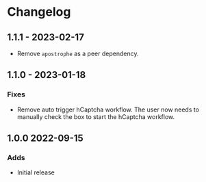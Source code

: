 # Changelog

## 1.1.1 - 2023-02-17

- Remove `apostrophe` as a peer dependency.

## 1.1.0 - 2023-01-18

### Fixes

- Remove auto trigger hCaptcha workflow. The user now needs to manually check the box to start the hCaptcha workflow.

## 1.0.0 2022-09-15

### Adds

- Initial release
